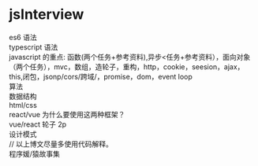 # jsInterview
es6 语法<br>
typescript 语法<br>
javascript 的重点: 函数(两个任务+参考资料),异步<任务+参考资料），面向对象（两个任务），mvc，数组，造轮子，重构，http，cookie，seesion，ajax，this,闭包，jsonp/cors/跨域/，promise，dom，event loop <br>
算法  <br>
数据结构 <br>
html/css <br>
react/vue 为什么要使用这两种框架？<br>
vue/react 轮子 2p<br>
设计模式<br>
// 以上博文尽量多使用代码解释。 <br>
程序媛/猿故事集<br>

